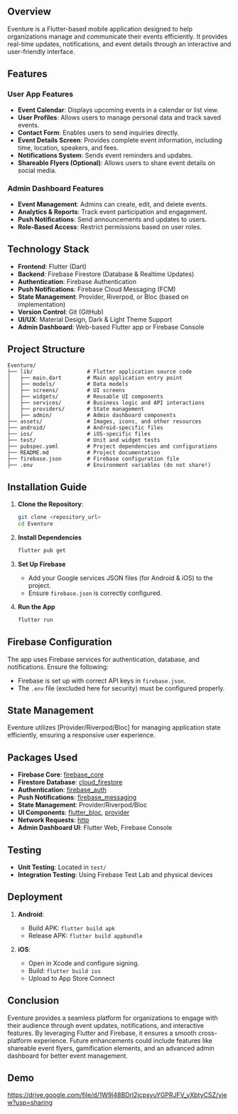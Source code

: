 ## Overview

Eventure is a Flutter-based mobile application designed to help organizations manage and communicate their events efficiently. It provides real-time updates, notifications, and event details through an interactive and user-friendly interface.

## Features

### User App Features
- **Event Calendar**: Displays upcoming events in a calendar or list view.
- **User Profiles**: Allows users to manage personal data and track saved events.
- **Contact Form**: Enables users to send inquiries directly.
- **Event Details Screen**: Provides complete event information, including time, location, speakers, and fees.
- **Notifications System**: Sends event reminders and updates.
- **Shareable Flyers (Optional)**: Allows users to share event details on social media.

### Admin Dashboard Features
- **Event Management**: Admins can create, edit, and delete events.
- **Analytics & Reports**: Track event participation and engagement.
- **Push Notifications**: Send announcements and updates to users.
- **Role-Based Access**: Restrict permissions based on user roles.

## Technology Stack

- **Frontend**: Flutter (Dart)
- **Backend**: Firebase Firestore (Database & Realtime Updates)
- **Authentication**: Firebase Authentication
- **Push Notifications**: Firebase Cloud Messaging (FCM)
- **State Management**: Provider, Riverpod, or Bloc (based on implementation)
- **Version Control**: Git (GitHub)
- **UI/UX**: Material Design, Dark & Light Theme Support
- **Admin Dashboard**: Web-based Flutter app or Firebase Console

## Project Structure

```
Eventure/
├── lib/                 # Flutter application source code
│   ├── main.dart        # Main application entry point
│   ├── models/          # Data models
│   ├── screens/         # UI screens
│   ├── widgets/         # Reusable UI components
│   ├── services/        # Business logic and API interactions
│   ├── providers/       # State management
│   ├── admin/           # Admin dashboard components
├── assets/              # Images, icons, and other resources
├── android/             # Android-specific files
├── ios/                 # iOS-specific files
├── test/                # Unit and widget tests
├── pubspec.yaml         # Project dependencies and configurations
├── README.md            # Project documentation
├── firebase.json        # Firebase configuration file
├── .env                 # Environment variables (do not share!)
```

## Installation Guide

1. **Clone the Repository**:

   ```sh
   git clone <repository_url>
   cd Eventure
   ```

2. **Install Dependencies**

   ```sh
   flutter pub get
   ```

3. **Set Up Firebase**

   - Add your Google services JSON files (for Android & iOS) to the project.
   - Ensure `firebase.json` is correctly configured.

4. **Run the App**

   ```sh
   flutter run
   ```

## Firebase Configuration

The app uses Firebase services for authentication, database, and notifications. Ensure the following:

- Firebase is set up with correct API keys in `firebase.json`.
- The `.env` file (excluded here for security) must be configured properly.

## State Management

Eventure utilizes [Provider/Riverpod/Bloc] for managing application state efficiently, ensuring a responsive user experience.

## Packages Used

- **Firebase Core**: [firebase_core](https://pub.dev/packages/firebase_core)
- **Firestore Database**: [cloud_firestore](https://pub.dev/packages/cloud_firestore)
- **Authentication**: [firebase_auth](https://pub.dev/packages/firebase_auth)
- **Push Notifications**: [firebase_messaging](https://pub.dev/packages/firebase_messaging)
- **State Management**: Provider/Riverpod/Bloc
- **UI Components**: [flutter_bloc](https://pub.dev/packages/flutter_bloc), [provider](https://pub.dev/packages/provider)
- **Network Requests**: [http](https://pub.dev/packages/http)
- **Admin Dashboard UI**: Flutter Web, Firebase Console

## Testing

- **Unit Testing**: Located in `test/`
- **Integration Testing**: Using Firebase Test Lab and physical devices

## Deployment

1. **Android**:

   - Build APK: `flutter build apk`
   - Release APK: `flutter build appbundle`

2. **iOS**:

   - Open in Xcode and configure signing.
   - Build: `flutter build ios`
   - Upload to App Store Connect

## Conclusion

Eventure provides a seamless platform for organizations to engage with their audience through event updates, notifications, and interactive features. By leveraging Flutter and Firebase, it ensures a smooth cross-platform experience. Future enhancements could include features like shareable event flyers, gamification elements, and an advanced admin dashboard for better event management.

## Demo

https://drive.google.com/file/d/1W9l48BDrl2jcpsyuYGPRJFV_vXbtyCSZ/view?usp=sharing

